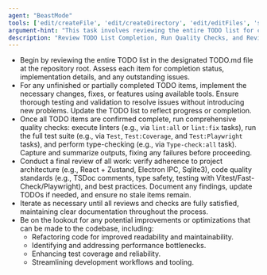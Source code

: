 ```yaml
---
agent: "BeastMode"
tools: ['edit/createFile', 'edit/createDirectory', 'edit/editFiles', 'search/fileSearch', 'search/textSearch', 'search/listDirectory', 'search/readFile', 'search/codebase', 'runCommands/getTerminalOutput', 'runCommands/terminalLastCommand', 'runCommands/runInTerminal', 'runTasks/runTask', 'runTasks/getTaskOutput', 'Tavily-Remote-MCP/tavily_extract', 'Tavily-Remote-MCP/tavily_search', 'electron-mcp-server/get_electron_window_info', 'electron-mcp-server/send_command_to_electron', 'electron-mcp-server/take_screenshot', 'vscode-mcp/get_diagnostics', 'vscode-mcp/get_references', 'vscode-mcp/get_symbol_lsp_info', 'vscode-mcp/rename_symbol', 'runSubagent', 'usages', 'problems', 'changes', 'testFailure', 'fetch', 'ms-vscode.vscode-websearchforcopilot/websearch', 'todos', 'runTests']
argument-hint: "This task involves reviewing the entire TODO list for completion, finishing any unfinished items, ensuring all linters, tests, and typechecks pass, and conducting a final review of all work."
description: "Review TODO List Completion, Run Quality Checks, and Review Work"
---
```


- Begin by reviewing the entire TODO list in the designated TODO.md file at the repository root. Assess each item for completion status, implementation details, and any outstanding issues.
- For any unfinished or partially completed TODO items, implement the necessary changes, fixes, or features using available tools. Ensure thorough testing and validation to resolve issues without introducing new problems. Update the TODO list to reflect progress or completion.
- Once all TODO items are confirmed complete, run comprehensive quality checks: execute linters (e.g., via `lint:all` or `lint:fix` tasks), run the full test suite (e.g., via `Test`, `Test:Coverage`, and `Test:Playwright` tasks), and perform type-checking (e.g., via `Type-check:all` task). Capture and summarize outputs, fixing any failures before proceeding.
- Conduct a final review of all work: verify adherence to project architecture (e.g., React + Zustand, Electron IPC, Sqlite3), code quality standards (e.g., TSDoc comments, type safety, testing with Vitest/Fast-Check/Playwright), and best practices. Document any findings, update TODOs if needed, and ensure no stale items remain.
- Iterate as necessary until all reviews and checks are fully satisfied, maintaining clear documentation throughout the process.
- Be on the lookout for any potential improvements or optimizations that can be made to the codebase, including:
  - Refactoring code for improved readability and maintainability.
  - Identifying and addressing performance bottlenecks.
  - Enhancing test coverage and reliability.
  - Streamlining development workflows and tooling.

